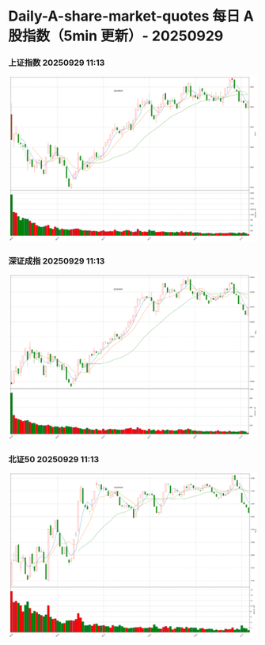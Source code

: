 
# Daily-A-share-market-quotes 每日 A 股指数（5min 更新）- 20250929

### 上证指数 20250929 11:13
![](./fig/2025/9/20250929-sh000001.png)

### 深证成指 20250929 11:13
![](./fig/2025/9/20250929-sz399001.png)

### 北证50 20250929 11:13
![](./fig/2025/9/20250929-bj899050.png)
